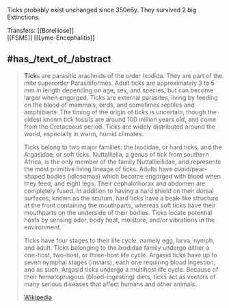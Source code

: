 
Ticks probably exist unchanged since 350e6y. 
They survived 2 big Extinctions. 

Transfers: 
[[Borelliose]]  
[[FSME]] 
[[Lyme-Encephalitis]]  


## #has_/text_of_/abstract 

> **Tick**s are parasitic arachnids of the order Ixodida. They are part of the mite superorder Parasitiformes. Adult ticks are approximately 3 to 5 mm in length depending on age, sex, and species, but can become larger when engorged. Ticks are external parasites, living by feeding on the blood of mammals, birds, and sometimes reptiles and amphibians. The timing of the origin of ticks is uncertain, though the oldest known tick fossils are around 100 million years old, and come from the Cretaceous period. Ticks are widely distributed around the world, especially in warm, humid climates.
>
> Ticks belong to two major families: the Ixodidae, or hard ticks, and the Argasidae, or soft ticks. Nuttalliella, a genus of tick from southern Africa, is the only member of the family Nuttalliellidae, and represents the most primitive living lineage of ticks. Adults have ovoid/pear-shaped bodies (idiosomas) which become engorged with blood when they feed, and eight legs. Their cephalothorax and abdomen are completely fused. In addition to having a hard shield on their dorsal surfaces, known as the scutum, hard ticks have a beak-like structure at the front containing the mouthparts, whereas soft ticks have their mouthparts on the underside of their bodies. Ticks locate potential hosts by sensing odor, body heat, moisture, and/or vibrations in the environment.
>
> Ticks have four stages to their life cycle, namely egg, larva, nymph, and adult. Ticks belonging to the Ixodidae family undergo either a one-host, two-host, or three-host life cycle. Argasid ticks have up to seven nymphal stages (instars), each one requiring blood ingestion, and as such, Argasid ticks undergo a multihost life cycle. Because of their hematophagous (blood-ingesting) diets, ticks act as vectors of many serious diseases that affect humans and other animals.
>
> [Wikipedia](https://en.wikipedia.org/wiki/Tick) 





